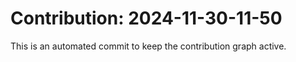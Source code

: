 # Contribution: 2024-11-30-11-50
This is an automated commit to keep the contribution graph active.
